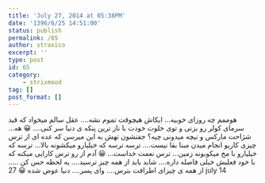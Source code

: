 ```yaml
---
title: 'July 27, 2014 at 05:38PM'
date: '1396/6/25 14:51:00'
status: publish
permalink: /65
author: straxico
excerpt: ''
type: post
id: 65
category:
    - strixmood
tag: []
post_format: []
---
```

<div>هوممم چه روزای خوبیه… ایکاش هیچوقت تموم نشه…. عقل سالم میخواد که قید سرمای کولر رو بزنی و توی خلوت خودت با ناز ترین پنکه ی دنیا سر کنی…. 😀 هه… شژاحت مارکس و نیچه میدونی چیه؟ جفتشون تهش به این میرسن که عده ای از ترس چیزی کاریو انجام میدن مبنا بقا نیست…. ترسه ترسه که خیلیارو میکشونه بالا… ترسه که خیلیارو با مخ میکوبونه زمین… ترس نعمت خداست… 😀 آدم از رو ترس کارایی میکنه که با خود فعلیش خیلی فاصله داره…. شاید باید از همه چیز ترسید…. یه لحظه حس کن ….. از همه ی چیزای اطرافت بترس…. وای پسر…. دنیا عوض شده 😀 27 july 14</div>